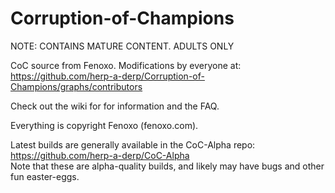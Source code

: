 Corruption-of-Champions
=======================

NOTE: CONTAINS MATURE CONTENT. ADULTS ONLY

CoC source from Fenoxo.
Modifications by everyone at:
https://github.com/herp-a-derp/Corruption-of-Champions/graphs/contributors

Check out the wiki for for information and the FAQ.

Everything is copyright Fenoxo (fenoxo.com).

Latest builds are generally available in the CoC-Alpha repo:  
https://github.com/herp-a-derp/CoC-Alpha  
Note that these are alpha-quality builds, and likely may have bugs and other fun easter-eggs.

